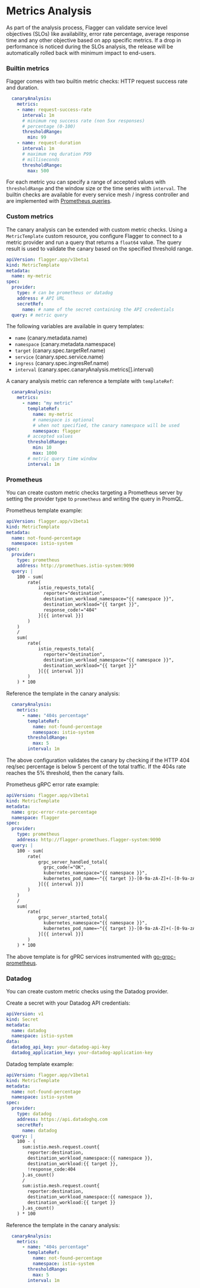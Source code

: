 # Metrics Analysis

As part of the analysis process, Flagger can validate service level objectives (SLOs) like
availability, error rate percentage, average response time and any other objective based on app specific metrics.
If a drop in performance is noticed during the SLOs analysis,
the release will be automatically rolled back with minimum impact to end-users.

### Builtin metrics

Flagger comes with two builtin metric checks: HTTP request success rate and duration.

```yaml
  canaryAnalysis:
    metrics:
    - name: request-success-rate
      interval: 1m
      # minimum req success rate (non 5xx responses)
      # percentage (0-100)
      thresholdRange:
        min: 99
    - name: request-duration
      interval: 1m
      # maximum req duration P99
      # milliseconds
      thresholdRange:
        max: 500
```

For each metric you can specify a range of accepted values with `thresholdRange`
and the window size or the time series with `interval`.
The builtin checks are available for every service mesh / ingress controller
and are implemented with [Prometheus queries](../faq.md#metrics).

### Custom metrics

The canary analysis can be extended with custom metric checks. Using a `MetricTemplate` custom resource, you 
configure Flagger to connect to a metric provider and run a query that returns a `float64` value.
The query result is used to validate the canary based on the specified threshold range.

```yaml
apiVersion: flagger.app/v1beta1
kind: MetricTemplate
metadata:
  name: my-metric
spec:
  provider:
    type: # can be prometheus or datadog
    address: # API URL
    secretRef:
      name: # name of the secret containing the API credentials
  query: # metric query
```

The following variables are available in query templates:

- `name` (canary.metadata.name)
- `namespace` (canary.metadata.namespace)
- `target` (canary.spec.targetRef.name)
- `service` (canary.spec.service.name)
- `ingress` (canary.spec.ingresRef.name)
- `interval` (canary.spec.canaryAnalysis.metrics[].interval)

A canary analysis metric can reference a template with `templateRef`:

```yaml
  canaryAnalysis:
    metrics:
      - name: "my metric"
        templateRef:
          name: my-metric
          # namespace is optional
          # when not specified, the canary namespace will be used
          namespace: flagger
        # accepted values
        thresholdRange:
          min: 10
          max: 1000
        # metric query time window
        interval: 1m
```

### Prometheus 

You can create custom metric checks targeting a Prometheus server
by setting the provider type to `prometheus` and writing the query in PromQL.

Prometheus template example:

```yaml
apiVersion: flagger.app/v1beta1
kind: MetricTemplate
metadata:
  name: not-found-percentage
  namespace: istio-system
spec:
  provider:
    type: prometheus
    address: http://promethues.istio-system:9090
  query: |
    100 - sum(
        rate(
            istio_requests_total{
              reporter="destination",
              destination_workload_namespace="{{ namespace }}",
              destination_workload="{{ target }}",
              response_code!="404"
            }[{{ interval }}]
        )
    )
    /
    sum(
        rate(
            istio_requests_total{
              reporter="destination",
              destination_workload_namespace="{{ namespace }}",
              destination_workload="{{ target }}"
            }[{{ interval }}]
        )
    ) * 100
```

Reference the template in the canary analysis:

```yaml
  canaryAnalysis:
    metrics:
      - name: "404s percentage"
        templateRef:
          name: not-found-percentage
          namespace: istio-system
        thresholdRange:
          max: 5
        interval: 1m
```

The above configuration validates the canary by checking
if the HTTP 404 req/sec percentage is below 5 percent of the total traffic.
If the 404s rate reaches the 5% threshold, then the canary fails.

Prometheus gRPC error rate example:

```yaml
apiVersion: flagger.app/v1beta1
kind: MetricTemplate
metadata:
  name: grpc-error-rate-percentage
  namespace: flagger
spec:
  provider:
    type: prometheus
    address: http://flagger-promethues.flagger-system:9090
  query: |
    100 - sum(
        rate(
            grpc_server_handled_total{
              grpc_code!="OK",
              kubernetes_namespace="{{ namespace }}",
              kubernetes_pod_name=~"{{ target }}-[0-9a-zA-Z]+(-[0-9a-zA-Z]+)"
            }[{{ interval }}]
        )
    )
    /
    sum(
        rate(
            grpc_server_started_total{
              kubernetes_namespace="{{ namespace }}",
              kubernetes_pod_name=~"{{ target }}-[0-9a-zA-Z]+(-[0-9a-zA-Z]+)"
            }[{{ interval }}]
        )
    ) * 100
```

The above template is for gPRC services instrumented with [go-grpc-prometheus](https://github.com/grpc-ecosystem/go-grpc-prometheus).

### Datadog

You can create custom metric checks using the Datadog provider.

Create a secret with your Datadog API credentials:

```yaml
apiVersion: v1
kind: Secret
metadata:
  name: datadog
  namespace: istio-system
data:
  datadog_api_key: your-datadog-api-key
  datadog_application_key: your-datadog-application-key
```

Datadog template example:

```yaml
apiVersion: flagger.app/v1beta1
kind: MetricTemplate
metadata:
  name: not-found-percentage
  namespace: istio-system
spec:
  provider:
    type: datadog
    address: https://api.datadoghq.com
    secretRef:
      name: datadog
  query: |
    100 - (
      sum:istio.mesh.request.count{
        reporter:destination,
        destination_workload_namespace:{{ namespace }},
        destination_workload:{{ target }},
        !response_code:404
      }.as_count()
      / 
      sum:istio.mesh.request.count{
        reporter:destination,
        destination_workload_namespace:{{ namespace }},
        destination_workload:{{ target }}
      }.as_count()
    ) * 100
```

Reference the template in the canary analysis:

```yaml
  canaryAnalysis:
    metrics:
      - name: "404s percentage"
        templateRef:
          name: not-found-percentage
          namespace: istio-system
        thresholdRange:
          max: 5
        interval: 1m
```
